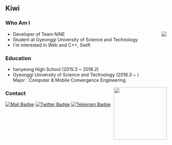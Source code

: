 ## Kiwi
### Who Am I
<img align='right' src="http://mazassumnida.wtf/api/v2/generate_badge?boj=darae">

- Developer of Team NiNE
- Student at Gyeonggi University of Science and Technology
- I'm interested in Web and C++, Swift

### Education

- hanyeong High School (2015.3 ~ 2018.2)
- Gyeonggi University of Science and Technology (2018.3 ~ )<br>Major : Computer & Mobile Convergence Engineering 

<img align='right' src="https://github-readme-stats.vercel.app/api?username=kdo9921&count_private=true&show_icons=true&bg_color=30,e96443,904e95&title_color=fff&text_color=fff&icon_color=fff" height="165">

### Contact

[![Mail Badge](https://img.shields.io/badge/Mail-9CE159?style=flat&logo=Mail.Ru&logoColor=8C5E29)](mailto:kiwi@darae.dev)
[![Twitter Badge](https://img.shields.io/badge/Twitter-1DA1F2?style=flat&logo=Twitter&logoColor=ffffff)](https://twitter.com/_darae_)
[![Telegram Badge](https://img.shields.io/badge/Telegram-26A5E4?style=flat&logo=Telegram&logoColor=ffffff)](https://t.me/Chamdarae)
